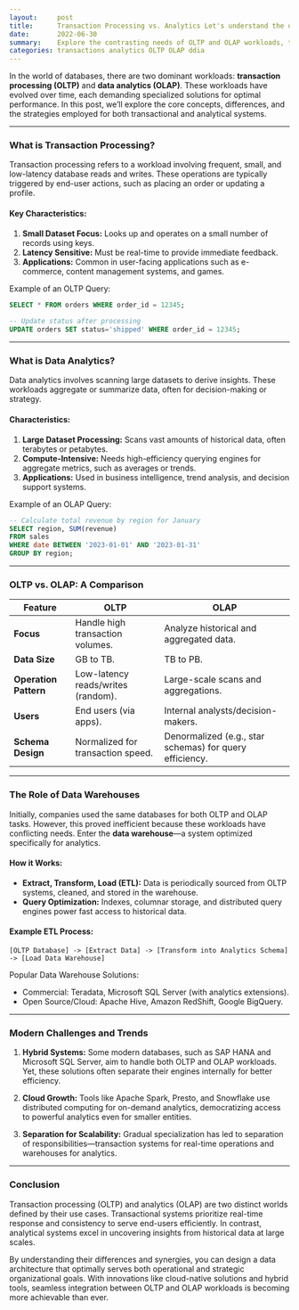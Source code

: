```yaml
---
layout:     post    
title:      Transaction Processing vs. Analytics Let's understand the divide
date:       2022-06-30
summary:    Explore the contrasting needs of OLTP and OLAP workloads, the evolution of data warehouses, and their unique optimization strategies.    
categories: transactions analytics OLTP OLAP ddia
---
```


In the world of databases, there are two dominant workloads: **transaction processing (OLTP)** and **data analytics (OLAP)**. These workloads have evolved over time, each demanding specialized solutions for optimal performance. In this post, we’ll explore the core concepts, differences, and the strategies employed for both transactional and analytical systems.
   
---

### **What is Transaction Processing?**

Transaction processing refers to a workload involving frequent, small, and low-latency database reads and writes. These operations are typically triggered by end-user actions, such as placing an order or updating a profile.

#### Key Characteristics:
1. **Small Dataset Focus:** Looks up and operates on a small number of records using keys.
2. **Latency Sensitive:** Must be real-time to provide immediate feedback.
3. **Applications:** Common in user-facing applications such as e-commerce, content management systems, and games.

Example of an OLTP Query:
```sql  
SELECT * FROM orders WHERE order_id = 12345;  
   
-- Update status after processing  
UPDATE orders SET status='shipped' WHERE order_id = 12345;  
```  
   
---

### **What is Data Analytics?**

Data analytics involves scanning large datasets to derive insights. These workloads aggregate or summarize data, often for decision-making or strategy.

#### Characteristics:
1. **Large Dataset Processing:** Scans vast amounts of historical data, often terabytes or petabytes.
2. **Compute-Intensive:** Needs high-efficiency querying engines for aggregate metrics, such as averages or trends.
3. **Applications:** Used in business intelligence, trend analysis, and decision support systems.

Example of an OLAP Query:
```sql  
-- Calculate total revenue by region for January  
SELECT region, SUM(revenue)   
FROM sales  
WHERE date BETWEEN '2023-01-01' AND '2023-01-31'  
GROUP BY region;  
```  
   
---

### **OLTP vs. OLAP: A Comparison**

| Feature                        | OLTP                              | OLAP                               |  
|--------------------------------|------------------------------------|------------------------------------|  
| **Focus**                      | Handle high transaction volumes.  | Analyze historical and aggregated data. |  
| **Data Size**                  | GB to TB.                         | TB to PB.                         |  
| **Operation Pattern**          | Low-latency reads/writes (random).| Large-scale scans and aggregations. |  
| **Users**                      | End users (via apps).             | Internal analysts/decision-makers. |  
| **Schema Design**              | Normalized for transaction speed. | Denormalized (e.g., star schemas) for query efficiency. |  
   
---

### **The Role of Data Warehouses**

Initially, companies used the same databases for both OLTP and OLAP tasks. However, this proved inefficient because these workloads have conflicting needs. Enter the **data warehouse**—a system optimized specifically for analytics.

#### How it Works:
- **Extract, Transform, Load (ETL):** Data is periodically sourced from OLTP systems, cleaned, and stored in the warehouse.
- **Query Optimization:** Indexes, columnar storage, and distributed query engines power fast access to historical data.

#### Example ETL Process:
```plaintext  
[OLTP Database] -> [Extract Data] -> [Transform into Analytics Schema] -> [Load Data Warehouse]  
```  

Popular Data Warehouse Solutions:
- Commercial: Teradata, Microsoft SQL Server (with analytics extensions).
- Open Source/Cloud: Apache Hive, Amazon RedShift, Google BigQuery.

---

### **Modern Challenges and Trends**

1. **Hybrid Systems:** Some modern databases, such as SAP HANA and Microsoft SQL Server, aim to handle both OLTP and OLAP workloads. Yet, these solutions often separate their engines internally for better efficiency.

2. **Cloud Growth:** Tools like Apache Spark, Presto, and Snowflake use distributed computing for on-demand analytics, democratizing access to powerful analytics even for smaller entities.

3. **Separation for Scalability:** Gradual specialization has led to separation of responsibilities—transaction systems for real-time operations and warehouses for analytics.

---

### **Conclusion**

Transaction processing (OLTP) and analytics (OLAP) are two distinct worlds defined by their use cases. Transactional systems prioritize real-time response and consistency to serve end-users efficiently. In contrast, analytical systems excel in uncovering insights from historical data at large scales.

By understanding their differences and synergies, you can design a data architecture that optimally serves both operational and strategic organizational goals. With innovations like cloud-native solutions and hybrid tools, seamless integration between OLTP and OLAP workloads is becoming more achievable than ever.